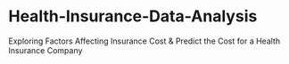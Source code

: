 # Health-Insurance-Data-Analysis
Exploring Factors Affecting Insurance Cost &amp; Predict the Cost for a Health Insurance Company

